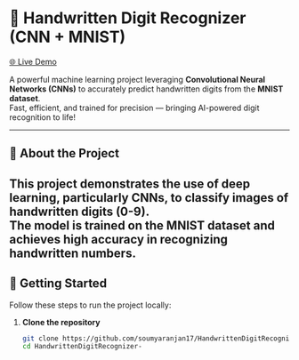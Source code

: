 # 🚀 Handwritten Digit Recognizer (CNN + MNIST)

[🌐 Live Demo](https://soumyaranjan17.github.io/HandwrittenDigitRecognizer-/)

A powerful machine learning project leveraging **Convolutional Neural Networks (CNNs)** to accurately predict handwritten digits from the **MNIST dataset**.  
Fast, efficient, and trained for precision — bringing AI-powered digit recognition to life!

---

## 🧠 About the Project

This project demonstrates the use of deep learning, particularly **CNNs**, to classify images of handwritten digits (0-9).  
The model is trained on the MNIST dataset and achieves **high accuracy** in recognizing handwritten numbers.
---

## 🚀 Getting Started

Follow these steps to run the project locally:

1. **Clone the repository**
   ```bash
   git clone https://github.com/soumyaranjan17/HandwrittenDigitRecognizer-.git
   cd HandwrittenDigitRecognizer-

